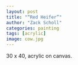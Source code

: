 ```yaml
---
layout: post
title: "“Red Heifer”"
author: "Zack Scholl"
categories: painting
tags: [acrylic]
image: cow.jpg
---
```


30 x 40, acrylic on canvas.